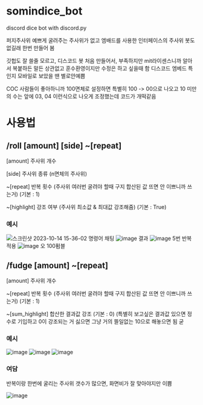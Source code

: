 # somindice_bot
discord dice bot with discord.py

퍼지주사위 예쁘게 굴려주는 주사위가 없고 엠배드를 사용한 인터페이스의 주사위 봇도 없길래 한번 만들어 봄

깃헙도 잘 쓸줄 모르고, 디스코드 봇 처음 만들어서, 부족하지만 mit라이센스니까 알아서 복붙하든 말든 상관없고 훈수환영이지만 수정은 하고 싶을때 함
디스코드 엠베드 특인지 모바일로 보았을 땐 별로안예쁨 

COC 사람들이 좋아하니까 100면체로 설정하면 특별히 100 -> 00으로 나오고 10 미만의 수는 앞에 03, 04 이런식으로 나오게 조정했는데 코드가 개떡같음


# 사용법
 ## /roll [amount] [side] ~[repeat]

 [amount]          주사위 개수

 [side]            주사위 종류 (n면체의 주사위) 

 ~[repeat]         반복 횟수 (주사위 여러번 굴려야 할때 구지 합산된 값 뜨면 안 이쁘니까 쓰는거) (기본 : 1)

 ~[highlight]      강조 여부 (주사위 최소값 & 최대값 강조해줌) (기본 : True) 

  ### 예시
![스크린샷 2023-10-14 15-36-02](https://github.com/SominYoon/somindice_bot/assets/59977972/edc4f62a-4e98-4067-a98f-b74665f05781) 명령어 채팅 ![image](https://github.com/SominYoon/somindice_bot/assets/59977972/96c2997e-1e7f-4ced-af2d-d86a9ea8e72b) 결과 ![image](https://github.com/SominYoon/somindice_bot/assets/59977972/c2388384-d4ef-49d2-9761-04f4c2754cb4) 5번 반복 적용 ![image](https://github.com/SominYoon/somindice_bot/assets/59977972/1f8c95ba-62d5-47b6-9df2-26537bf705cb) 오 100펌블


 ## /fudge [amount] ~[repeat]


 [amount]          주사위 개수

 ~[repeat]         반복 횟수 (주사위 여러번 굴려야 할때 구지 합산된 값 뜨면 안 이쁘니까 쓰는거) (기본 : 1)

 ~[sum_highlight]  합산한 결과값 강조 (기본 : 0) (특별히 보고싶은 결과값 있으면 정수로 기입하고 0이 강조되는 거 싫으면 그냥 거의 뜰일없는 10으로 해놓으면 됨 굳

 ### 예시
![image](https://github.com/SominYoon/somindice_bot/assets/59977972/d4d24e40-6436-460a-83c8-46fcea5e9b2b) ![image](https://github.com/SominYoon/somindice_bot/assets/59977972/0fc31b7e-15bf-4ee2-80e8-e7ccc15b3ac1) ![image](https://github.com/SominYoon/somindice_bot/assets/59977972/8c1633be-f0f7-4610-a405-1c90bfcf2045)

### 여담 
반복이랑 한번에 굴리는 주사위 갯수가 많으면, 화면비가 잘 맞아야지만 이쁨

![image](https://github.com/SominYoon/somindice_bot/assets/59977972/3f7208c9-009b-4c6a-8dea-0732847b1f87)
